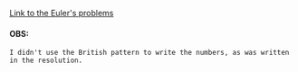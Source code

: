 [Link to the Euler's problems](https://projecteuler.net/index.php?section=problems&id=17)

#### OBS:
    I didn't use the British pattern to write the numbers, as was written in the resolution.
